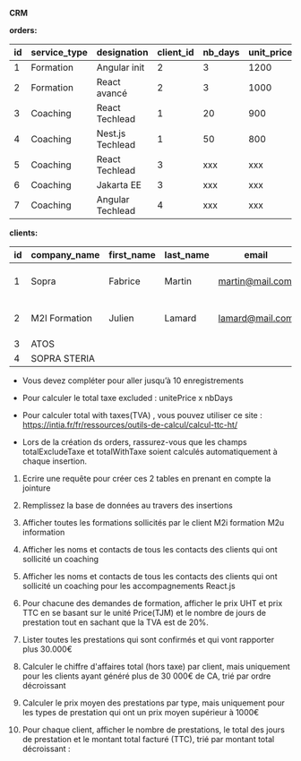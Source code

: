 **CRM**

**orders:**

| id  | service_type | designation      | client_id | nb_days | unit_price | total_exclude_taxe | total_with_taxe | state     |
| --- | ------------ | ---------------- | --------- | ------- | ---------- | ------------------ | --------------- | --------- |
| 1   | Formation    | Angular init     | 2         | 3       | 1200       | 3600               | 4320            | CANCELED  |
| 2   | Formation    | React avancé     | 2         | 3       | 1000       | 3000               | 3600            | CONFIRMED |
| 3   | Coaching     | React Techlead   | 1         | 20      | 900        | 18000              | 21600           | CONFIRMED |
| 4   | Coaching     | Nest.js Techlead | 1         | 50      | 800        | 40000              | 48000           | OPTION    |
| 5   | Coaching     | React Techlead   | 3         | xxx     | xxx        | xxx                | xxx             | xxx       |
| 6   | Coaching     | Jakarta EE       | 3         | xxx     | xxx        | xxx                | xxx             | xxx       |
| 7   | Coaching     | Angular Techlead | 4         | xxx     | xxx        | xxx                | xxx             | xxx       |

**clients:**

| id  | company_name  | first_name | last_name | email           | phone          | address | zip_code | city   | country | state    |
| --- | ------------- | ---------- | --------- | --------------- | -------------- | ------- | -------- | ------ | ------- | -------- |
| 1   | Sopra         | Fabrice    | Martin    | martin@mail.com | 06 56 85 84 33 | abc     | xyz      | Nantes | France  | ACTIVE   |
| 2   | M2I Formation | Julien     | Lamard    | lamard@mail.com | 06 11 22 33 44 | abc     | xyz      | Paris  | France  | INACTIVE |
| 3   | ATOS          |            |           |                 |                |         |          |        |         |          |
| 4   | SOPRA STERIA  |            |           |                 |                |         |          |        |         |          |

- Vous devez compléter pour aller jusqu’à 10 enregistrements

- Pour calculer le total taxe excluded : unitePrice x nbDays
- Pour calculer total with taxes(TVA) , vous pouvez utiliser ce site : https://intia.fr/fr/ressources/outils-de-calcul/calcul-ttc-ht/

- Lors de la création ds orders, rassurez-vous que les champs totalExcludeTaxe et totalWithTaxe soient calculés automatiquement à chaque insertion.




1. Ecrire une requête pour créer ces 2 tables en prenant en compte la jointure

2. Remplissez la base de données au travers des insertions

3. Afficher toutes les formations sollicités par le client M2i formation M2u information

4. Afficher les noms et contacts de tous les contacts des clients qui ont sollicité un coaching

5. Afficher les noms et contacts de tous les contacts des clients qui ont sollicité un coaching pour les accompagnements React.js

6. Pour chacune des demandes de formation, afficher le prix UHT et prix TTC en se basant sur le unité Price(TJM) et le nombre de jours de prestation tout en sachant que la TVA est de 20%.

7. Lister toutes les prestations qui sont confirmés et qui vont rapporter plus 30.000€

8. Calculer le chiffre d'affaires total (hors taxe) par client, mais uniquement pour les clients ayant généré plus de 30 000€ de CA, trié par ordre décroissant


9. Calculer le prix moyen des prestations par type, mais uniquement pour les types de prestation qui ont un prix moyen supérieur à 1000€


10. Pour chaque client, afficher le nombre de prestations, le total des jours de prestation et le montant total facturé (TTC), trié par montant total décroissant :

